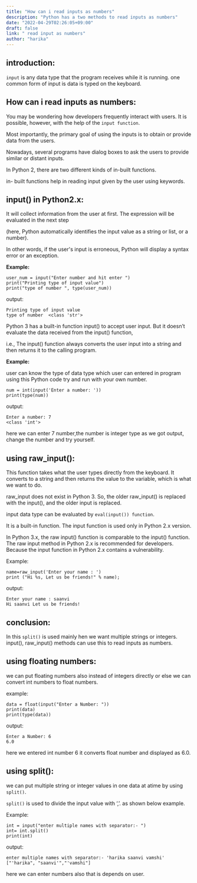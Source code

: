 ```yaml
---
title: "How can i read inputs as numbers"
description: "Python has a two methods to read inputs as numbers"
date: "2022-04-29T02:26:05+09:00"
draft: false
link: " read input as numbers"
author: "harika"
---
```


## introduction:

`input` is any data type that the program receives while it is running.
one common form of input is data is typed on the keyboard.
 
## How can i read inputs as numbers:

You may be wondering how developers frequently interact with users.
It is possible, however, with the help of the `input function`.

Most importantly, the primary goal of using the inputs is to obtain or provide data from the users. 

Nowadays, several programs have dialog boxes to ask the users to provide similar or distant inputs. 

In Python 2, there are two different kinds of in-built functions. 

in- built functions help in reading input given by the user using keywords.

## input() in Python2.x:

It will collect information from the user at first.
The expression will be evaluated in the next step 

(here, Python automatically identifies the input value as a string or list, or a number).

In other words, if the user's input is erroneous, Python will display a syntax error or an exception.

**Example:**
```
user_num = input("Enter number and hit enter ")
print("Printing type of input value")
print("type of number ", type(user_num))
```
output:
```
Printing type of input value
type of number  <class 'str'>
```
Python 3 has a built-in function input() to accept user input. But it doesn’t evaluate the data received from the input() function,

i.e., The input() function always converts the user input into a string and then returns it to the calling program.

**Example:**

user can know the type of data type which user can entered in program using this Python code try and run with your own number.

```
num = int(input('Enter a number: '))
print(type(num))
```
output:
```
Enter a number: 7
<class 'int'>
```
here we can enter 7 number,the number is integer type as we got output,
change the number and try yourself.

## using raw_input():

This function takes what the user types directly from the keyboard.
It converts to a string and then returns the value to the variable, which is what we want to do. 

raw_input does not exist in Python 3. So, the older raw_input() is replaced with the input(), and the older input is replaced. 

input data type can be evaluated by `eval(input()) function`. 

It is a built-in function. The input function is used only in Python 2.x version.

In Python 3.x, the raw input() function is comparable to the input() function.
The raw input method in Python 2.x is recommended for developers.
Because the input function in Python 2.x contains a vulnerability. 

Example:
```
name=raw_input('Enter your name : ')
print ("Hi %s, Let us be friends!" % name);
```
output:
```
Enter your name : saanvi
Hi saanvi Let us be friends!
```
## conclusion:
In this `split()` is used mainly hen we want multiple strings or integers.
input(), raw_input() methods can use this to read inputs as numbers.









## using floating numbers:
we can put floating numbers also instead of integers directly or else we can convert int numbers to float numbers.

example:
```
data = float(input("Enter a Number: "))
print(data)
print(type(data))
```
output:
```
Enter a Number: 6
6.0
```
here we entered int number 6 it converts float number and displayed as 
6.0.


## using split():

we can put multiple string or integer values in one data at atime by using `split()`.

`split()` is used to divide the input value with ‘,’. as shown below example.

Example:
```
int = input("enter multiple names with separator:- ")
int= int.split()
print(int)
```
output:
```
enter multiple names with separator:- 'harika saanvi vamshi'
["'harika", "saanvi'","'vamshi"]

```
here we can enter numbers also that is depends on user.
